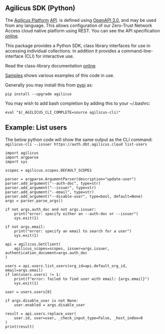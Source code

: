## Agilicus SDK (Python)


The [Agilicus Platform](https://www.agilicus.com/) [API](https://www.agilicus.com/api).
is defined using [OpenAPI 3.0](https://github.com/OAI/OpenAPI-Specification),
and may be used from any language. This allows configuration of our Zero-Trust Network Access cloud native platform
using REST. You can see the API specification [online](https://www.agilicus.com/api).

This package provides a Python SDK, class library interfaces for use in
accessing individual collections. In addition it provides a command-line-interface (CLI)
for interactive use.

Read the class-library documentation [online](https://www.agilicus.com/api/)

[Samples](https://git.agilicus.com/pub/samples) shows various examples of this code in use.

Generally you may install this from [pypi](https://pypi.org/project/agilicus/) as:

```
pip install --upgrade agilicus
```

You may wish to add bash completion by adding this to your ~/.bashrc:

```
eval "$(_AGILICUS_CLI_COMPLETE=source agilicus-cli)"
```

## Example: List users
The below python code will show the same output as the CLI command:
`agilicus-cli --issuer https://auth.dbt.agilicus.cloud list-users`

```
import agilicus
import argparse
import sys

scopes = agilicus.scopes.DEFAULT_SCOPES

parser = argparse.ArgumentParser(description="update-user")
parser.add_argument("--auth-doc", type=str)
parser.add_argument("--issuer", type=str)
parser.add_argument("--email", type=str)
parser.add_argument("--disable-user", type=bool, default=None)
args = parser.parse_args()

if not args.auth_doc and not args.issuer:
    print("error: specify either an --auth-doc or --issuer")
    sys.exit(1)

if not args.email:
    print("error: specify an email to search for a user")
    sys.exit(1)

api = agilicus.GetClient(
    agilicus_scopes=scopes, issuer=args.issuer, authentication_document=args.auth_doc
)

users = api.users.list_users(org_id=api.default_org_id, email=args.email)
if len(users.users) != 1:
    print(f"error: failed to find user with email: {args.email}")
    sys.exit(1)

user = users.users[0]

if args.disable_user is not None:
    user.enabled = args.disable_user

result = api.users.replace_user(
    user.id, user=user, _check_input_type=False, _host_index=0
)
print(result)
```
